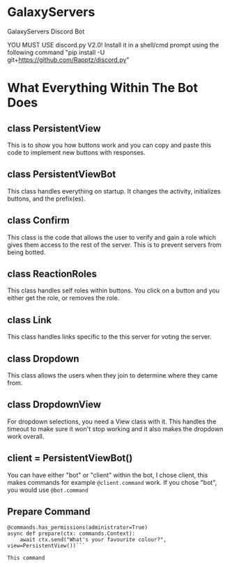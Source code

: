 # GalaxyServers
GalaxyServers Discord Bot


YOU MUST USE discord.py V2.0! Install it in a shell/cmd prompt using the following command "pip install -U git+https://github.com/Rapptz/discord.py"

# What Everything Within The Bot Does

## class PersistentView
This is to show you how buttons work and you can copy and paste this code to implement new buttons with responses.

## class PersistentViewBot
This class handles everything on startup. It changes the activity, initializes buttons, and the prefix(es).

## class Confirm
This class is the code that allows the user to verify and gain a role which gives them access to the rest of the server. This is to prevent servers from being botted.

## class ReactionRoles
This class handles self roles within buttons. You click on a button and you either get the role, or removes the role.

## class Link
This class handles links specific to the this server for voting the server.

## class Dropdown
This class allows the users when they join to determine where they came from.

## class DropdownView
For dropdown selections, you need a View class with it. This handles the timeout to make sure it won't stop working and it also makes the dropdown work overall.

## client = PersistentViewBot()
You can have either "bot" or "client" within the bot, I chose client, this makes commands for example `@client.command` work. If you chose "bot", you would use `@bot.command`

## Prepare Command
```@client.command(aliases=['test1'])
@commands.has_permissions(administrator=True)
async def prepare(ctx: commands.Context):
    await ctx.send("What's your favourite colour?", view=PersistentView())```
    
This command
